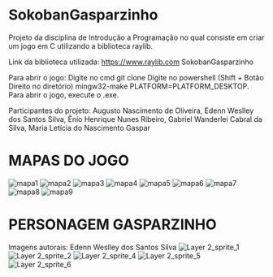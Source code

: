 # SokobanGasparzinho
Projeto da disciplina de Introdução a Programação no qual consiste em criar um jogo em C utilizando a biblioteca raylib.

Link da biblioteca utilizada: https://www.raylib.com SokobanGasparzinho

Para abrir o jogo:
Digite no cmd git clone 
Digite no powershell (Shift + Botão Direito no diretório) mingw32-make PLATFORM=PLATFORM_DESKTOP.
Para abrir o jogo, execute o .exe.


Participantes do projeto: Augusto Nascimento de Oliveira, Edenn Weslley dos Santos Silva, Ênio Henrique Nunes Ribeiro, Gabriel Wanderlei Cabral da Silva, Maria Letícia do Nascimento Gaspar
# MAPAS DO JOGO
![mapa1](https://user-images.githubusercontent.com/103709764/167733014-df558502-b029-4344-93ff-0907b43e813d.png)
![mapa2](https://user-images.githubusercontent.com/103709764/167733044-4f063af0-29e6-4f50-8541-5489b2d0d8f7.png)
![mapa3](https://user-images.githubusercontent.com/103709764/167733093-394f1003-b777-4065-bcbc-c582df2bb638.png)
![mapa4](https://user-images.githubusercontent.com/103709764/167733150-f959783f-e612-4c0d-9814-7735ee207438.png)
![mapa5](https://user-images.githubusercontent.com/103709764/167733158-cbb01308-659b-4095-8f8b-0bd618ad66a6.png)
![mapa6](https://user-images.githubusercontent.com/103709764/167733171-b3920b1c-3458-4e09-a95a-42ec8c042382.png)
![mapa7](https://user-images.githubusercontent.com/103709764/167733177-2036efb7-3fbc-4c34-886e-250b3db155f2.png)
![mapa8](https://user-images.githubusercontent.com/103709764/167733187-f06f1de1-b0d7-4679-acfa-ecc11969fd15.png)
![mapa9](https://user-images.githubusercontent.com/103709764/167733190-7ab3d50a-0cf7-463f-a5a8-f0b8b1898faa.png)

# PERSONAGEM GASPARZINHO
Imagens autorais: Edenn Weslley dos Santos Silva
![Layer 2_sprite_1](https://user-images.githubusercontent.com/103709764/167733262-27e58892-e2eb-48f7-acc8-4363b2b3a49b.png)
![Layer 2_sprite_2](https://user-images.githubusercontent.com/103709764/167733271-0404830b-700d-418a-ba14-46addd1f02dd.png)
![Layer 2_sprite_4](https://user-images.githubusercontent.com/103709764/167733286-0e67e669-d9a8-46e5-973d-2bc848a14692.png)
![Layer 2_sprite_5](https://user-images.githubusercontent.com/103709764/167733295-22a1aef8-14e6-48b2-9109-a7693f200050.png)
![Layer 2_sprite_6](https://user-images.githubusercontent.com/103709764/167733305-5efc19aa-e904-498d-a8dc-bdafe70f9fc5.png)
